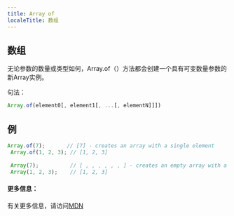 ```yaml
---
title: Array of
localeTitle: 数组
---
```

## 数组

无论参数的数量或类型如何，Array.of（）方法都会创建一个具有可变数量参数的新Array实例。

句法：

```javascript
Array.of(element0[, element1[, ...[, elementN]]]) 
```

## 例

```javascript
Array.of(7);       // [7] - creates an array with a single element 
 Array.of(1, 2, 3); // [1, 2, 3] 
 
 Array(7);          // [ , , , , , , ] - creates an empty array with a length property of 7 
 Array(1, 2, 3);    // [1, 2, 3] 
```

#### 更多信息：

有关更多信息，请访问[MDN](https://developer.mozilla.org/en-US/docs/Web/JavaScript/Reference/Global_Objects/Array/of)